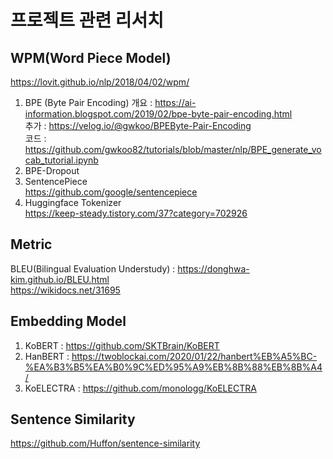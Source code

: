 # 프로젝트 관련 리서치

## WPM(Word Piece Model)
https://lovit.github.io/nlp/2018/04/02/wpm/ <br>
1. BPE (Byte Pair Encoding)
개요 : https://ai-information.blogspot.com/2019/02/bpe-byte-pair-encoding.html <br>
추가 : https://velog.io/@gwkoo/BPEByte-Pair-Encoding <br>
코드 : https://github.com/gwkoo82/tutorials/blob/master/nlp/BPE_generate_vocab_tutorial.ipynb <br>
2. BPE-Dropout <br>
3. SentencePiece <br>
https://github.com/google/sentencepiece <br>
4. Huggingface Tokenizer <br>
https://keep-steady.tistory.com/37?category=702926

## Metric
BLEU(Bilingual Evaluation Understudy) : https://donghwa-kim.github.io/BLEU.html
<br> https://wikidocs.net/31695

## Embedding Model
1) KoBERT : https://github.com/SKTBrain/KoBERT <br>
2) HanBERT : https://twoblockai.com/2020/01/22/hanbert%EB%A5%BC-%EA%B3%B5%EA%B0%9C%ED%95%A9%EB%8B%88%EB%8B%A4/ <br>
3) KoELECTRA : https://github.com/monologg/KoELECTRA <br>

## Sentence Similarity
https://github.com/Huffon/sentence-similarity
